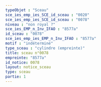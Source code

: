 ```yaml
---
typeObjet : "Sceau"
sce_ies_emp_ies_SCE_id_sceau : "0020"
sce_ies_emp_ies_SCE_id_sceau : "0078"
niveau : "non royal ?"
sce_ies_EMP_n_Inv_IFAO : "8577a"
id_sceau : "0078"
sce_ies_emp_ies_EMP_n_Inv_IFAO : "8577a"
motif : "indéterminé"
type_sceau : "cylindre (empreinte)"
title: sceau n°0078
empreinte: "8577a"
id_notice: 0078
layout: notice_sceau
type: sceau
partie: 1
---
```

